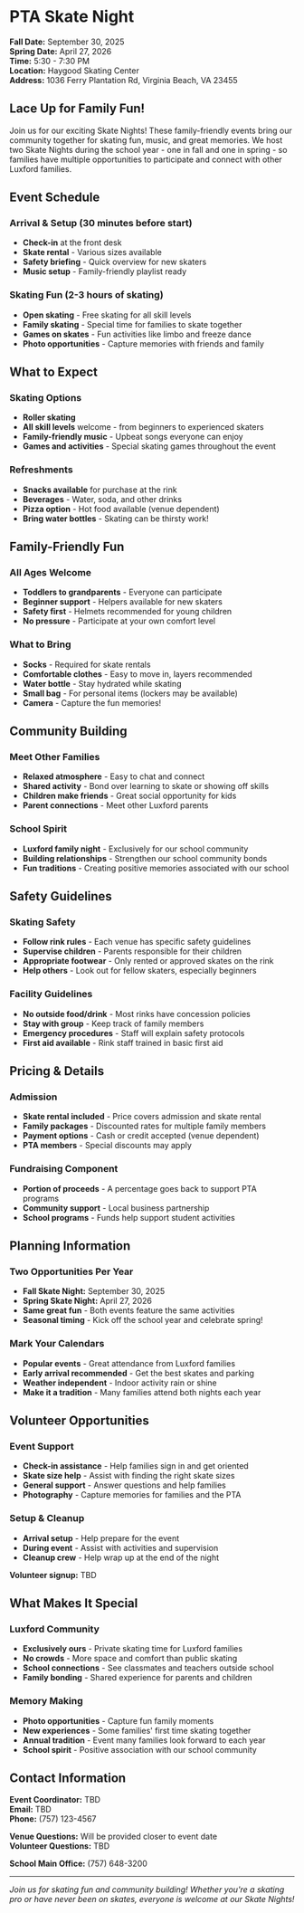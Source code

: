 # PTA Skate Night

**Fall Date:** September 30, 2025  
**Spring Date:** April 27, 2026  
**Time:** 5:30 - 7:30 PM  
**Location:** Haygood Skating Center  
**Address:** 1036 Ferry Plantation Rd, Virginia Beach, VA 23455

## Lace Up for Family Fun!

Join us for our exciting Skate Nights! These family-friendly events bring our community together for skating fun, music, and great memories. We host two Skate Nights during the school year - one in fall and one in spring - so families have multiple opportunities to participate and connect with other Luxford families.

## Event Schedule

### Arrival & Setup (30 minutes before start)
- **Check-in** at the front desk
- **Skate rental** - Various sizes available
- **Safety briefing** - Quick overview for new skaters
- **Music setup** - Family-friendly playlist ready

### Skating Fun (2-3 hours of skating)
- **Open skating** - Free skating for all skill levels
- **Family skating** - Special time for families to skate together
- **Games on skates** - Fun activities like limbo and freeze dance
- **Photo opportunities** - Capture memories with friends and family

## What to Expect

### Skating Options
- **Roller skating**
- **All skill levels** welcome - from beginners to experienced skaters
- **Family-friendly music** - Upbeat songs everyone can enjoy
- **Games and activities** - Special skating games throughout the event

### Refreshments
- **Snacks available** for purchase at the rink
- **Beverages** - Water, soda, and other drinks
- **Pizza option** - Hot food available (venue dependent)
- **Bring water bottles** - Skating can be thirsty work!

## Family-Friendly Fun

### All Ages Welcome
- **Toddlers to grandparents** - Everyone can participate
- **Beginner support** - Helpers available for new skaters
- **Safety first** - Helmets recommended for young children
- **No pressure** - Participate at your own comfort level

### What to Bring
- **Socks** - Required for skate rentals
- **Comfortable clothes** - Easy to move in, layers recommended
- **Water bottle** - Stay hydrated while skating
- **Small bag** - For personal items (lockers may be available)
- **Camera** - Capture the fun memories!

## Community Building

### Meet Other Families
- **Relaxed atmosphere** - Easy to chat and connect
- **Shared activity** - Bond over learning to skate or showing off skills
- **Children make friends** - Great social opportunity for kids
- **Parent connections** - Meet other Luxford parents

### School Spirit
- **Luxford family night** - Exclusively for our school community
- **Building relationships** - Strengthen our school community bonds
- **Fun traditions** - Creating positive memories associated with our school

## Safety Guidelines

### Skating Safety
- **Follow rink rules** - Each venue has specific safety guidelines
- **Supervise children** - Parents responsible for their children
- **Appropriate footwear** - Only rented or approved skates on the rink
- **Help others** - Look out for fellow skaters, especially beginners

### Facility Guidelines
- **No outside food/drink** - Most rinks have concession policies
- **Stay with group** - Keep track of family members
- **Emergency procedures** - Staff will explain safety protocols
- **First aid available** - Rink staff trained in basic first aid

## Pricing & Details

### Admission
- **Skate rental included** - Price covers admission and skate rental
- **Family packages** - Discounted rates for multiple family members
- **Payment options** - Cash or credit accepted (venue dependent)
- **PTA members** - Special discounts may apply

### Fundraising Component
- **Portion of proceeds** - A percentage goes back to support PTA programs
- **Community support** - Local business partnership
- **School programs** - Funds help support student activities

## Planning Information

### Two Opportunities Per Year
- **Fall Skate Night:** September 30, 2025
- **Spring Skate Night:** April 27, 2026
- **Same great fun** - Both events feature the same activities
- **Seasonal timing** - Kick off the school year and celebrate spring!

### Mark Your Calendars
- **Popular events** - Great attendance from Luxford families
- **Early arrival recommended** - Get the best skates and parking
- **Weather independent** - Indoor activity rain or shine
- **Make it a tradition** - Many families attend both nights each year

## Volunteer Opportunities

### Event Support
- **Check-in assistance** - Help families sign in and get oriented
- **Skate size help** - Assist with finding the right skate sizes
- **General support** - Answer questions and help families
- **Photography** - Capture memories for families and the PTA

### Setup & Cleanup
- **Arrival setup** - Help prepare for the event
- **During event** - Assist with activities and supervision
- **Cleanup crew** - Help wrap up at the end of the night

**Volunteer signup:** TBD

## What Makes It Special

### Luxford Community
- **Exclusively ours** - Private skating time for Luxford families
- **No crowds** - More space and comfort than public skating
- **School connections** - See classmates and teachers outside school
- **Family bonding** - Shared experience for parents and children

### Memory Making
- **Photo opportunities** - Capture fun family moments
- **New experiences** - Some families' first time skating together
- **Annual tradition** - Event many families look forward to each year
- **School spirit** - Positive association with our school community

## Contact Information

**Event Coordinator:** TBD  
**Email:** TBD  
**Phone:** (757) 123-4567

**Venue Questions:** Will be provided closer to event date  
**Volunteer Questions:** TBD

**School Main Office:** (757) 648-3200

---

*Join us for skating fun and community building! Whether you're a skating pro or have never been on skates, everyone is welcome at our Skate Nights!*

